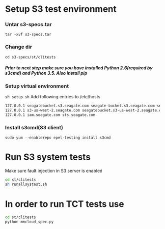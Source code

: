 # Setup S3 test environment

### Untar s3-specs.tar
`tar -xvf s3-specs.tar`

### Change dir
`cd s3-specs/st/clitests`

##### _Prior to next step make sure you have installed Python 2.6(required by s3cmd) and Python 3.5. Also install pip_

### Setup virtual environment
`sh setup.sh`
Add following entries to /etc/hosts
```sh
127.0.0.1 seagatebucket.s3.seagate.com seagate-bucket.s3.seagate.com seagatebucket123.s3.seagate.com seagate.bucket.s3.seagate.com
127.0.0.1 s3-us-west-2.seagate.com seagatebucket.s3-us-west-2.seagate.com
127.0.0.1 iam.seagate.com sts.seagate.com
```

### Install s3cmd(S3 client)
`sudo yum --enablerepo epel-testing install s3cmd`

# Run S3 system tests
Make sure fault injection in S3 server is enabled
```sh
cd st/clitests
sh runallsystest.sh
```

# In order to run TCT tests use
```sh
cd st/clitests
python mmcloud_spec.py
```
